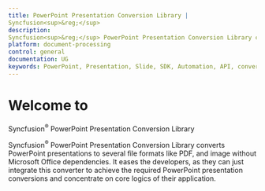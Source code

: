 ```yaml
---
title: PowerPoint Presentation Conversion Library | Syncfusion<sup>&reg;</sup>
description:  Syncfusion<sup>&reg;</sup> PowerPoint Presentation Conversion Library converts PowerPoint presentations to PDF, and image without Microsoft Office dependencies.
platform: document-processing
control: general
documentation: UG
keywords: PowerPoint, Presentation, Slide, SDK, Automation, API, convert
---
```


# Welcome to Syncfusion<sup>&reg;</sup> PowerPoint Presentation Conversion Library

Syncfusion<sup>&reg;</sup> PowerPoint Presentation Conversion Library converts PowerPoint presentations to several file formats like PDF, and image without Microsoft Office dependencies. It eases the developers, as they can just integrate this converter to achieve the required PowerPoint presentation conversions and concentrate on core logics of their application.
